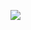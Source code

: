 <a href="https://discord.com/users/503215722407657478"> <img src="https://lanyard-profile-readme.vercel.app/api/503215722407657478" align="right" /> </a>

